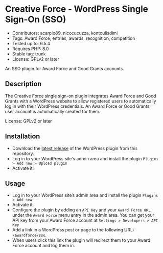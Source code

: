 # Creative Force - WordPress Single Sign-On (SSO)
- Contributors: acarpio89, nicocucuzza, kontoulisdimi
- Tags: Award Force, entries, awards, recognition, competition
- Tested up to: 6.5.4
- Requires PHP: 8.0
- Stable tag: trunk
- License: GPLv2 or later

An SSO plugin for Award Force and Good Grants accounts. 

## Description
The Creative Force single sign-on plugin integrates Award Force and Good Grants with a WordPress website to allow registered users to automatically log in with their WordPress credentials. An Award Force or Good Grants user account is automatically created for them.

License: GPLv2 or later

## Installation

- Download the [latest release](https://github.com/tectonic/sso-awardforce/releases) of the WordPress plugin from this repository.
- Log in to your WordPress site's admin area and install the plugin `Plugins > Add new > Upload plugin`
- Activate it!

## Usage

- Log in to your WordPress site’s admin area and install the plugin `Plugins > Add new`
- Activate it.
- Configure the plugin by adding an `API Key` and your `Award Force URL` under the `Award Force` menu entry in the admin area. You can get your API key from your Award Force account at `Settings > Developers > API Key`
- Add a link in a WordPress post or page to the following URL: `/awardforce/sso`. 
- When users click this link the plugin will redirect them to your Award Force account and log them in.
